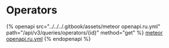 # Operators

{% openapi src="../../../.gitbook/assets/meteor openapi.ru.yml" path="/api/v3/queries/operators/{id}" method="get" %}
[meteor openapi.ru.yml](<../../../.gitbook/assets/meteor openapi.ru.yml>)
{% endopenapi %}
